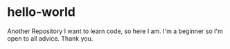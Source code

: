 # hello-world
Another Repository 
I want to learn code, so here I am. I'm a beginner so I'm open to all advice. Thank you. 
